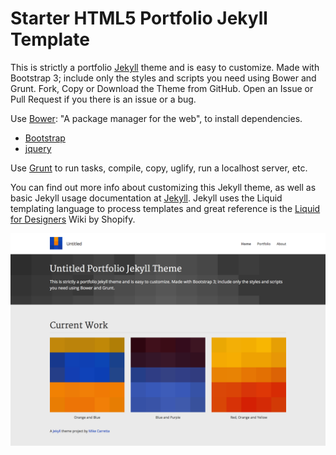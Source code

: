 # Starter HTML5 Portfolio Jekyll Template

This is strictly a portfolio [Jekyll](http://jekyllrb.com/) theme and is easy to customize. Made with Bootstrap 3; include only the styles and scripts you need using Bower and Grunt. Fork, Copy or Download the Theme from GitHub. Open an Issue or Pull Request if you there is an issue or a bug.

Use [Bower](http://bower.io/): "A package manager for the web", to install dependencies.

* [Bootstrap](http://getbootstrap.com/)
* [jquery](http://jquery.com/)

Use [Grunt](http://gruntjs.com/) to run tasks, compile, copy, uglify, run a localhost server, etc.

You can find out more info about customizing this Jekyll theme, as well as basic Jekyll usage documentation at [Jekyll](http://jekyllrb.com/). Jekyll uses the Liquid templating language to process templates and great reference is the [Liquid for Designers](https://github.com/Shopify/liquid/wiki/Liquid-for-Designers) Wiki by Shopify.

![Untitled Portfolio Jekyll Template Screenshot](https://raw.githubusercontent.com/mikecarretta/untitled/gh-pages/Screenshot.png)
